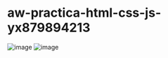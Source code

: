 # aw-practica-html-css-js-yx879894213
![image](https://user-images.githubusercontent.com/55513309/157655659-71b9f118-a4de-42c3-9e5e-f34d4b7221c4.png)
![image](https://user-images.githubusercontent.com/55513309/157655585-56f224f7-53de-48da-9fbc-93012aa21879.png)
